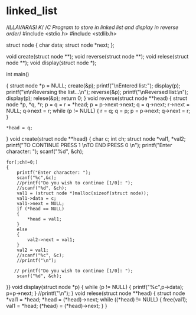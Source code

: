 # linked_list
/*ILLAVARASI K*/
/*C Program to store in linked list and display in reverse order*/
#include <stdio.h>
#include <stdlib.h>


struct node
{
    char data;
    struct node *next;
};

void create(struct node **);
void reverse(struct node **);
void relese(struct node **);
void display(struct node *);

int main()

{
    struct node *p = NULL;
    create(&p);
    printf("\nEntered list:");
    display(p);
    printf("\n\nReversing the list...\n");
    reverse(&p);
    printf("\nReversed list:\n");
    display(p);
    relese(&p);
    return 0;
}
void reverse(struct node **head)
{
    struct node *p, *q, *r;
    p = q = r = *head;
    p = p->next->next;
    q = q->next;
    r->next = NULL;
    q->next = r;
    while (p != NULL)
    {
        r = q;
        q = p;
        p = p->next;
        q->next = r;
    }

    *head = q;
}
void create(struct node **head)
{
    char c;
    int ch;
    struct node *val1, *val2;
       printf("TO CONTINUE PRESS 1 \nTO END PRESS 0 \n");
       printf("Enter character: ");
       scanf("%d", &ch);
    
    for(;ch!=0;)
    {
        printf("Enter character: ");
        scanf("%c",&c);
        //printf("Do you wish to continue [1/0]: ");
        //scanf("%d", &ch);
        val1 = (struct node *)malloc(sizeof(struct node));
        val1->data = c;
        val1->next = NULL;
        if (*head == NULL)
        {
            *head = val1;
        }
        else
        {
            val2->next = val1;
        }
        val2 = val1;
        //scanf("%c", &c);
        //printf("\n");
       
       // printf("Do you wish to continue [1/0]: ");
        scanf("%d", &ch);
        
   
 }}
void display(struct node *p)
{
    while (p != NULL)
    {
        printf("%c",p->data);
        p=p->next;
    }
    //printf("\n");
}
void relese(struct node **head)
{
    struct node *val1 = *head;
    *head = (*head)->next;
    while ((*head) != NULL)
    {
        free(val1);
        val1 = *head;
        (*head) = (*head)->next;
    }
}
